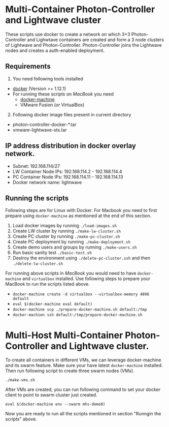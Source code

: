 # Multi-Container Photon-Controller and Lightwave cluster
These scripts use docker to create a network on which 3+3 Photon-Controller and Lighwtave containers
are created and form a 3 node clusters of Lightwave and Photon-Controller. Photon-Controller joins
the Lightwave nodes and creates a auth-enabled deployment.


## Requirements
1. You need following tools installed
  * [docker](https://docs.docker.com/engine/installation/) (Version >= 1.12.1)
  * For running these scripts on *MacBook* you need
    * [docker-machine](https://docs.docker.com/machine/install-machine/)
    * VMware Fusion (or VirtualBox)

2. Following docker image files present in current directory
  * photon-controller-docker-*.tar
  * vmware-lightwave-sts.tar

## IP address distribution in docker overlay network.

* Subnet: 192.168.114/27
* LW Container Node IPs: 192.168.114.2 - 192.168.114.4
* PC Container Node IPs: 192.168.114.11 - 192.168.114.13
* Docker network name: lightwave

## Running the scripts
Following steps are for Linux with Docker. For Macbook you need to first prepare using `docker-machine` as mentioned at the end of this section.

1. Load docker images by running `./load-images.sh`
2. Create LW cluster by running `./make-lw-cluster.sh`
3. Create PC cluster by running `./make-pc-cluster.sh`
4. Create PC deployment by running `./make-deployment.sh`
5. Create demo users and groups by running `./make-users.sh`
6. Run basic sanity test `./basic-test.sh`
7. Destroy the environment using `./delete-pc-cluster.ssh` and then `./delete-lw-cluster.sh`

For running above scripts in *MacBook* you would need to have `docker-machine` and `virtualbox` installed.
Use following steps to prepare your MacBook to run the scripts listed above.
* `docker-machine create -d virtualbox --virtualbox-memory 4096 default`
* `eval $(docker-machine eval default)`
* `docker-machine scp ./prepare-docker-machine.sh default:/tmp`
* `docker-machien ssh default:/tmp/prepare-docker-machine.sh`

# Multi-Host Multi-Container Photon-Controller and Lightwave cluster.
To create all containers in different VMs, we can leverage docker-machine and its swarm feature.
Make sure your have latest `docker-machine` installed. Then run following script to create three
swarm nodes (VMs).
```
./make-vms.sh
```
After VMs are created, you can run following command to set your docker client to point to swarm cluster
just created.
```
eval $(docker-machine env --swarm mhs-demo0)
```
Now you are ready to run all the scripts mentioned in section "Runngin the scripts" above.
